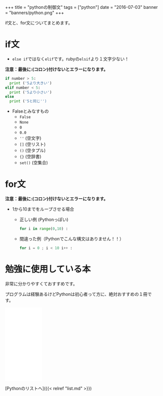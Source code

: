 +++
title = "pythonの制御文"
tags = ["python"]
date = "2016-07-03"
banner = "banners/python.png"
+++

if文と、for文についてまとめます。

<!--more-->

# if文

- `else if`ではなく`elif`です。rubyの`elsif`より１文字少ない！

**注意：最後に:(コロン)付けないとエラーになります。**

```python
if number > 5:
  print ('5より大きい')
elif number < 5:
  print ('5より小さい')
else
  print ('5と同じ'')
```

- Falseとみなすもの
  - `False`
  - `None`
  - `0`
  - `0.0`
  - `''` (空文字)
  - `[]` (空リスト)
  - `()` (空タプル)
  - `{}` (空辞書)
  - `set()` (空集合)


# for文

**注意：最後に:(コロン)付けないとエラーになります。**

  - 1から10までをループさせる場合
    - 正しい例 (Pythonっぽい)

        ```python
        for i in range(0,10) :
        ```

    - 間違った例（Pythonでこんな構文はありません！！）

        ```python
        for i = 0 ; i < 10 i++ :
        ```

# 勉強に使用している本

非常に分かりやすくておすすめです。

プログラムは経験あるけどPythonは初心者って方に、絶対おすすめの１冊です。

<iframe src="//rcm-fe.amazon-adsystem.com/e/cm?lt1=_blank&bc1=000000&IS2=1&nou=1&bg1=FFFFFF&fc1=000000&lc1=0000FF&t=bmsirato-22&o=9&p=8&l=as1&m=amazon&f=ifr&ref=qf_sp_asin_til&asins=4873117380" style="width:120px;height:240px;" scrolling="no" marginwidth="0" marginheight="0" frameborder="0"></iframe>

[Pythonのリストへ]({{< relref "list.md" >}})
